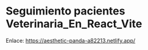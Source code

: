 ﻿# Seguimiento pacientes Veterinaria_En_React_Vite
Enlace: https://aesthetic-panda-a82213.netlify.app/
